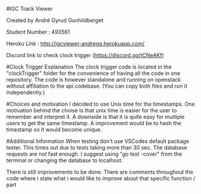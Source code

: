#IGC Track Viewer

Created by André Gyrud Gunhildberget

Student Number : 493561

Heroku Link : http://igcviewer-andregg.herokuapp.com/

Discord link to check clock trigger (https://discord.gg/tCNeAKf)

#Clock Trigger Explanation
The clock trigger code is located in the "clockTrigger" folder for the convenience of having all the code in one repository. The code is however standalone and running on openstack without affiliation to the api codebase. (You can copy both files and run it independently.)

#Choices and motivation
I decided to use Unix time for the timestamps. One motivation behind the choise is that unix time is easier for the user to remember and interpret it. A downside is that it is quite easy for multiple users to get the same timestamp. A improvement would be to hash the timestamp so it would become unique.

#Additional Information
When testing don't use VSCodes default package tester. This times out due to tests taking more than 30 sec. The database requests are not fast enough. I suggest using "go test -cover" from the terminal or changing the database to localhost.

There is still improvements to be done. There are comments throughout the code where i state what i would like to improve about that specific function / part


